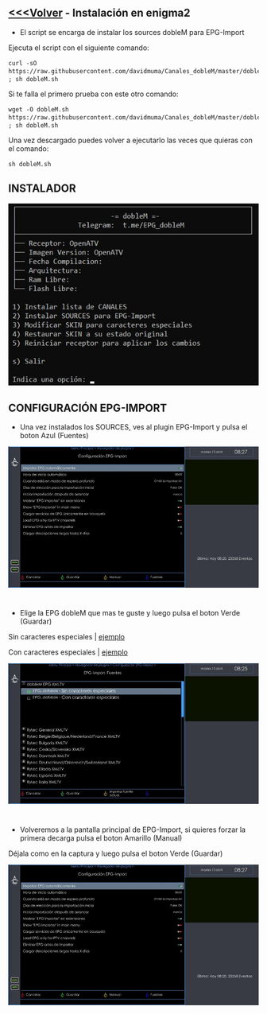 ## [<<<Volver](https://github.com/davidmuma/EPG_dobleM) - Instalación en enigma2

- El script se encarga de instalar los sources dobleM para EPG-Import

Ejecuta el script con el siguiente comando:
```
curl -sO https://raw.githubusercontent.com/davidmuma/Canales_dobleM/master/dobleM.sh ; sh dobleM.sh
```
Si te falla el primero prueba con este otro comando:
```
wget -O dobleM.sh https://raw.githubusercontent.com/davidmuma/Canales_dobleM/master/dobleM.sh ; sh dobleM.sh
```
Una vez descargado puedes volver a ejecutarlo las veces que quieras con el comando:
```
sh dobleM.sh
```
## INSTALADOR
![alt text](https://raw.githubusercontent.com/davidmuma/Canales_dobleM/master/Images/Ie2.jpg)

## CONFIGURACIÓN EPG-IMPORT
- Una vez instalados los SOURCES, ves al plugin EPG-Import y pulsa el boton Azul (Fuentes)

![alt text](https://raw.githubusercontent.com/davidmuma/Canales_dobleM/master/Images/E2_I1.jpg)
#

- Elige la EPG dobleM que mas te guste y luego pulsa el boton Verde (Guardar)

Sin caracteres especiales | [ejemplo](https://raw.githubusercontent.com/davidmuma/Canales_dobleM/master/Varios/EPG/e2sin.jpg)

Con caracteres especiales | [ejemplo](https://raw.githubusercontent.com/davidmuma/Canales_dobleM/master/Varios/EPG/e2con.jpg)

![alt text](https://raw.githubusercontent.com/davidmuma/Canales_dobleM/master/Images/E2_I2.jpg)
#

- Volveremos a la pantalla principal de EPG-Import, si quieres forzar la primera decarga pulsa el boton Amarillo (Manual)

Déjala como en la captura y luego pulsa el boton Verde (Guardar)

![alt text](https://raw.githubusercontent.com/davidmuma/Canales_dobleM/master/Images/E2_I1.jpg)
#
